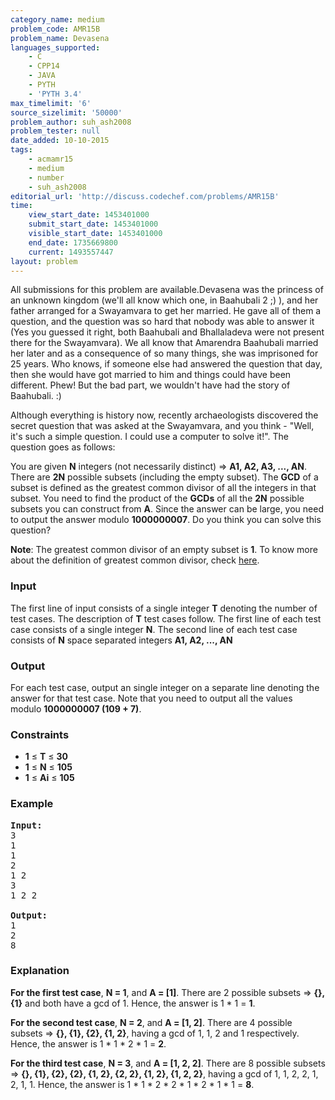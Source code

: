 ```yaml
---
category_name: medium
problem_code: AMR15B
problem_name: Devasena
languages_supported:
    - C
    - CPP14
    - JAVA
    - PYTH
    - 'PYTH 3.4'
max_timelimit: '6'
source_sizelimit: '50000'
problem_author: suh_ash2008
problem_tester: null
date_added: 10-10-2015
tags:
    - acmamr15
    - medium
    - number
    - suh_ash2008
editorial_url: 'http://discuss.codechef.com/problems/AMR15B'
time:
    view_start_date: 1453401000
    submit_start_date: 1453401000
    visible_start_date: 1453401000
    end_date: 1735669800
    current: 1493557447
layout: problem
---
```

All submissions for this problem are available.Devasena was the princess of an unknown kingdom (we'll all know which one, in Baahubali 2 ;) ), and her father arranged for a <a herf="https://en.wikipedia.org/wiki/Swayamvara">Swayamvara</a> to get her married. He gave all of them a question, and the question was so hard that nobody was able to answer it (Yes you guessed it right, both Baahubali and Bhallaladeva were not present there for the Swayamvara). We all know that Amarendra Baahubali married her later and as a consequence of so many things, she was imprisoned for 25 years. Who knows, if someone else had answered the question that day, then she would have got married to him and things could have been different. Phew! But the bad part, we wouldn't have had the story of Baahubali. :)

Although everything is history now, recently archaeologists discovered the secret question that was asked at the Swayamvara, and you think - "Well, it's such a simple question. I could use a computer to solve it!". The question goes as follows:

You are given **N** integers (not necessarily distinct) => **A1, A2, A3, ..., AN**. There are **2N** possible subsets (including the empty subset). The **GCD** of a subset is defined as the greatest common divisor of all the integers in that subset. You need to find the product of the **GCDs** of all the **2N** possible subsets you can construct from **A**. Since the answer can be large, you need to output the answer modulo **1000000007**. Do you think you can solve this question?

**Note**: The greatest common divisor of an empty subset is **1**. To know more about the definition of greatest common divisor, check [here](https://en.wikipedia.org/wiki/Greatest_common_divisor).

### Input

The first line of input consists of a single integer **T** denoting the number of test cases. The description of **T** test cases follow. The first line of each test case consists of a single integer **N**. The second line of each test case consists of **N** space separated integers **A1, A2, ..., AN**

### Output

For each test case, output an single integer on a separate line denoting the answer for that test case. Note that you need to output all the values modulo  **1000000007 (109 + 7)**.

### Constraints

- **1** ≤ **T** ≤ **30**
- **1** ≤ **N** ≤ **105**
- **1** ≤ **Ai** ≤ **105**

### Example

<pre><b>Input:</b>
3
1
1
2
1 2
3
1 2 2

<b>Output:</b>
1
2
8
</pre>
### Explanation

**For the first test case**, **N = 1**, and **A = \[1\]**. There are 2 possible subsets => **{}, {1}** and both have a gcd of 1. Hence, the answer is 1 \* 1 = **1**.

**For the second test case**, **N = 2**, and **A = \[1, 2\]**. There are 4 possible subsets => **{}, {1}, {2}, {1, 2}**, having a gcd of 1, 1, 2 and 1 respectively. Hence, the answer is 1 \* 1 \* 2 \* 1 = **2**.

**For the third test case**, **N = 3**, and **A = \[1, 2, 2\]**. There are 8 possible subsets => **{}, {1}, {2}, {2}, {1, 2}, {2, 2}, {1, 2}, {1, 2, 2}**, having a gcd of 1, 1, 2, 2, 1, 2, 1, 1. Hence, the answer is 1 \* 1 \* 2 \* 2 \* 1 \* 2 \* 1 \* 1 = **8**.
